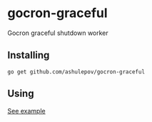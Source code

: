 # gocron-graceful
Gocron graceful shutdown worker

## Installing

```
go get github.com/ashulepov/gocron-graceful
```

## Using

[See example](example)
